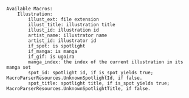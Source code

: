 ﻿```
Available Macros:
	Illustration:
		illust_ext: file extension
		illust_title: illustration title
		illust_id: illustration id
		artist_name: illustrator name
		artist_id: illustrator id
		if_spot: is spotlight
		if_manga: is manga
		if_gif: is ugoira
		manga_index: the index of the current illustration in its manga set
		spot_id: spotlight id, if is_spot yields true; MacroParserResources.UnknownSpotlightId, if false.
		spot_title: spotlight title, if is_spot yields true; MacroParserResources.UnknownSpotlightTitle, if false.
```